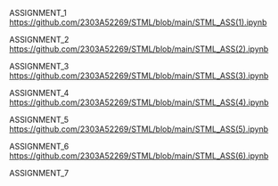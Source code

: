 ASSIGNMENT_1
https://github.com/2303A52269/STML/blob/main/STML_ASS(1).ipynb

ASSIGNMENT_2
https://github.com/2303A52269/STML/blob/main/STML_ASS(2).ipynb

ASSIGNMENT_3
https://github.com/2303A52269/STML/blob/main/STML_ASS(3).ipynb

ASSIGNMENT_4
https://github.com/2303A52269/STML/blob/main/STML_ASS(4).ipynb

ASSIGNMENT_5
https://github.com/2303A52269/STML/blob/main/STML_ASS(5).ipynb

ASSIGNMENT_6
https://github.com/2303A52269/STML/blob/main/STML_ASS(6).ipynb

ASSIGNMENT_7

